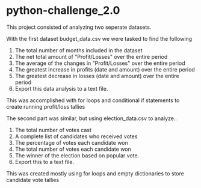 # python-challenge_2.0

This project consisted of analyzing two seperate datasets.  

With the first dataset budget_data.csv we were tasked to find the following  
1) The total number of months included in the dataset  
2) The net total amount of "Profit/Losses" over the entire period  
3) The average of the changes in "Profit/Losses" over the entire period  
4) The greatest increase in profits (date and amount) over the entire period  
5) The greatest decrease in losses (date and amount) over the entire period  
6) Export this data analysis to a text file.

This was accomplished with for loops and conditional if statements to create running profit/loss tallies

The second part was similar, but using election_data.csv to analyze..  
1) The total number of votes cast  
2) A complete list of candidates who received votes  
3) The percentage of votes each candidate won  
4) The total number of votes each candidate won  
5) The winner of the election based on popular vote.  
6) Export this to a text file.

This was created mostly using for loops and empty dictionaries to store candidate vote tallies
